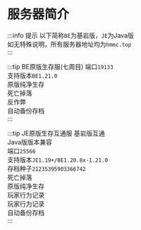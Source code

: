# 服务器简介
:::info 提示
以下简称`BE`为基岩版，`JE`为Java版  
如无特殊说明，所有服务器地址均为`hmmc.top`  
:::

:::tip BE原版生存服(七周目)
端口`19133`  
支持版本`BE1.21.0`  
原版纯净生存  
死亡掉落  
反作弊  
自动备份存档  
:::

:::tip JE原版生存互通服
基岩版互通  
Java版版本兼容  
端口`25566`  
支持版本`JE1.19+/BE1.20.8x-1.21.0`  
存档种子`21235395903366742`  
死亡掉落  
原版纯净生存  
玩家行为记录  
玩家行为记录  
自动备份存档  
:::